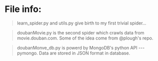 
# File info:

> learn_spider.py and utils.py give birth to my first trivial spider...
    
> doubanMovie.py is the second spider which crawls data from movie.douban.com. Some of the idea come from @plough's repo.

> doubanMonve_db.py is powerd by MongoDB's python API --- pymongo. Data are stored in JSON format in database.

